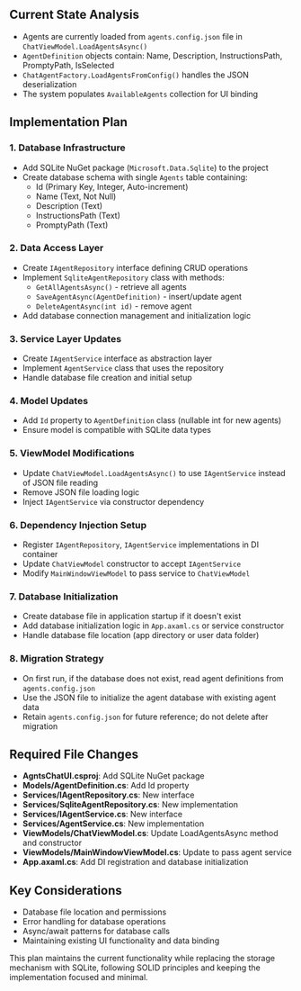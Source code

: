 ## Current State Analysis

- Agents are currently loaded from `agents.config.json` file in `ChatViewModel.LoadAgentsAsync()`
- `AgentDefinition` objects contain: Name, Description, InstructionsPath, PromptyPath, IsSelected
- `ChatAgentFactory.LoadAgentsFromConfig()` handles the JSON deserialization
- The system populates `AvailableAgents` collection for UI binding

## Implementation Plan

### 1. Database Infrastructure

- Add SQLite NuGet package (`Microsoft.Data.Sqlite`) to the project
- Create database schema with single `Agents` table containing:
  - Id (Primary Key, Integer, Auto-increment)
  - Name (Text, Not Null)
  - Description (Text)
  - InstructionsPath (Text)
  - PromptyPath (Text)

### 2. Data Access Layer

- Create `IAgentRepository` interface defining CRUD operations
- Implement `SqliteAgentRepository` class with methods:
  - `GetAllAgentsAsync()` - retrieve all agents
  - `SaveAgentAsync(AgentDefinition)` - insert/update agent
  - `DeleteAgentAsync(int id)` - remove agent
- Add database connection management and initialization logic

### 3. Service Layer Updates

- Create `IAgentService` interface as abstraction layer
- Implement `AgentService` class that uses the repository
- Handle database file creation and initial setup

### 4. Model Updates

- Add `Id` property to `AgentDefinition` class (nullable int for new agents)
- Ensure model is compatible with SQLite data types

### 5. ViewModel Modifications

- Update `ChatViewModel.LoadAgentsAsync()` to use `IAgentService` instead of JSON file reading
- Remove JSON file loading logic
- Inject `IAgentService` via constructor dependency

### 6. Dependency Injection Setup

- Register `IAgentRepository`, `IAgentService` implementations in DI container
- Update `ChatViewModel` constructor to accept `IAgentService`
- Modify `MainWindowViewModel` to pass service to `ChatViewModel`

### 7. Database Initialization

- Create database file in application startup if it doesn't exist
- Add database initialization logic in `App.axaml.cs` or service constructor
- Handle database file location (app directory or user data folder)

### 8. Migration Strategy

- On first run, if the database does not exist, read agent definitions from `agents.config.json`
- Use the JSON file to initialize the agent database with existing agent data
- Retain `agents.config.json` for future reference; do not delete after migration

## Required File Changes

- **AgntsChatUI.csproj**: Add SQLite NuGet package
- **Models/AgentDefinition.cs**: Add Id property  
- **Services/IAgentRepository.cs**: New interface
- **Services/SqliteAgentRepository.cs**: New implementation
- **Services/IAgentService.cs**: New interface
- **Services/AgentService.cs**: New implementation
- **ViewModels/ChatViewModel.cs**: Update LoadAgentsAsync method and constructor
- **ViewModels/MainWindowViewModel.cs**: Update to pass agent service
- **App.axaml.cs**: Add DI registration and database initialization

## Key Considerations

- Database file location and permissions
- Error handling for database operations
- Async/await patterns for database calls
- Maintaining existing UI functionality and data binding

This plan maintains the current functionality while replacing the storage mechanism with SQLite, following SOLID principles and keeping the implementation focused and minimal.
